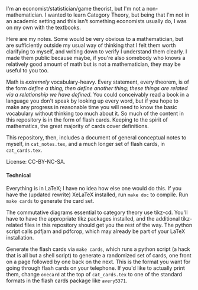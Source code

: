 I'm an economist/statistician/game theorist, but I'm not a non-mathematician.  I wanted
to learn Category Theory, but being that I'm not in an academic setting and this isn't
something economists usually do, I was on my own with the textbooks.

Here are my notes. Some would be very obvious to a mathematician, but are sufficiently
outside my usual way of thinking that I felt them worth clarifying to myself, and writing
down to verify I understand them clearly. I made them public because maybe, if you're also
somebody who knows a relatively good amount of math but is not a mathematician, they may
be useful to you too.

Math is _extremely_ vocabulary-heavy. Every statement, every theorem, is of the form
_define a thing, then define another thing; these things are related via a relationship
we have defined_. You could conceivably read a book in a language you don't speak by
looking up every word, but if you hope to make any progress
in reasonable time you will need to know the basic vocabulary without thinking too much
about it. So much of the content in this repository is in the form of flash cards. Keeping
to the spirit of mathematics, the great majority of cards cover definitions.

This repository, then, includes a document of general conceptual notes to myself, in
`cat_notes.tex`, and a much longer set of flash cards, in `cat_cards.tex`.

License: CC-BY-NC-SA.


#### Technical
Everything is in LaTeX; I have no idea how else one would do this. If you have
the (updated rewrite) XeLaTeX installed, run `make doc` to compile. Run `make cards` to
generate the card set.

The commutative diagrams essential to category theory use tikz-cd. You'll have to
have the appropriate tikz packages installed, and the additional tikz-related files
in this repository should get you the rest of the way. The python script calls pdfjam
and pdfcrop, which may already be part of your LaTeX installation.

Generate the flash cards via `make cards`, which runs a python script (a hack that
is all but a shell script) to generate a randomized set of cards, one front on a page
followed by one back on the next. This is the format you want for going through flash
cards on your telephone. If you'd like to actually print them, change `onecard` at the
top of `cat_cards.tex` to one of the standard formats in the flash cards package like
`avery5371`.

